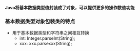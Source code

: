 **Java将基本数据类型值封装成了对象，可以提供更多的操作数值功能**

### 基本数据类型对象包装类的特点

- 用于基本数据类型和字符串之间相互转换
  - int: Integer.parseInt(String);
  - xxx: xxx.parsexxx(String);



